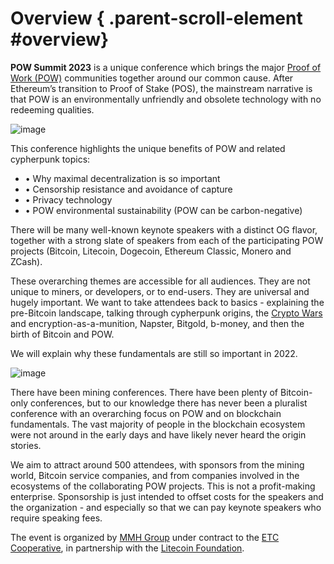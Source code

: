 
# Overview { .parent-scroll-element #overview}

**POW Summit 2023** is a unique conference which brings the major [Proof of Work (POW)](https://en.wikipedia.org/wiki/Proof_of_work) communities together around our common cause.  After Ethereum’s transition to Proof of Stake (POS), the mainstream narrative is that POW is an environmentally unfriendly and obsolete technology with no redeeming qualities.

![image](cypherpunks.jpg)

This conference highlights the unique benefits of POW and related cypherpunk topics:

- • Why maximal decentralization is so important
- • Censorship resistance and avoidance of capture
- • Privacy technology
- • POW environmental sustainability (POW can be carbon-negative)

There will be many well-known keynote speakers with a distinct OG flavor, together with a strong slate of speakers from each of the participating POW projects (Bitcoin, Litecoin, Dogecoin, Ethereum Classic, Monero and ZCash).

These overarching themes are accessible for all audiences.  They are not unique to miners, or developers, or to end-users.  They are universal and hugely important.  We want to take attendees back to basics - explaining the pre-Bitcoin landscape, talking through cypherpunk origins, the [Crypto Wars](https://en.wikipedia.org/wiki/Crypto_Wars) and encryption-as-a-munition, Napster, Bitgold, b-money, and then the birth of Bitcoin and POW.

We will explain why these fundamentals are still so important in 2022.

![image](Munitions_T-shirt_(front).jpg)

There have been mining conferences.  There have been plenty of Bitcoin-only conferences, but to our knowledge there has never been a pluralist conference with an overarching focus on POW and on blockchain fundamentals.   The vast majority of people in the blockchain ecosystem were not around in the early days and have likely never heard the origin stories.

We aim to attract around 500 attendees, with sponsors from the mining world, Bitcoin service companies, and from companies involved in the ecosystems of the collaborating POW projects.  This is not a profit-making enterprise.  Sponsorship is just intended to offset costs for the speakers and the organization - and especially so that we can pay keynote speakers who require speaking fees.

The event is organized by [MMH Group](https://mmhgroup.io) under contract to the [ETC Cooperative](https://etccooperative.org), in partnership with the [Litecoin Foundation](https://www.litecoin.net/).
